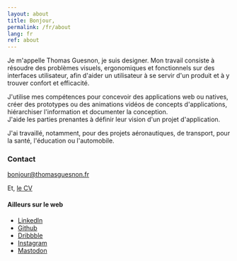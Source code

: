 ```yaml
---
layout: about
title: Bonjour,
permalink: /fr/about
lang: fr
ref: about
---
```


Je m'appelle Thomas Guesnon, je suis designer. Mon travail consiste à résoudre des problèmes visuels, ergonomiques et fonctionnels sur des interfaces utilisateur, afin d'aider un utilisateur à se servir d'un produit et à y trouver confort et efficacité.

J'utilise mes compétences pour concevoir des applications web ou natives, créer des prototypes ou des animations vidéos de concepts d'applications, hiérarchiser l'information et documenter la conception.<br/>
J'aide les parties prenantes à définir leur vision d'un projet d'application.

J'ai travaillé, notamment, pour des projets aéronautiques, de transport, pour la santé, l'éducation ou l'automobile.

### Contact

[bonjour@thomasguesnon.fr](mailto:bonjour@thomasguesnon.fr)

Et, [le CV](https://platform.thomasguesnon.net/cv/fr.html)

#### Ailleurs sur le web ####

- [LinkedIn](https://www.linkedin.com/in/thomas-guesnon/)
- [Github](https://github.com/patjennings)
- [Dribbble](https://dribbble.com/patjennings)
- [Instagram](https://www.instagram.com/thomas.guesnon/)
- [Mastodon](https://mastodon.social/@patjennings)


